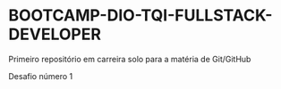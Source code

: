 # BOOTCAMP-DIO-TQI-FULLSTACK-DEVELOPER
Primeiro repositório em carreira solo para a matéria de Git/GitHub

Desafio número 1
